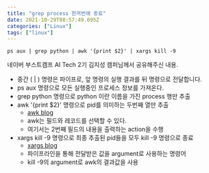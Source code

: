 ```yaml
---
title: "grep process 한꺼번에 종료"
date: 2021-10-29T08:57:49.695Z
categories: ["Linux"]
tags: ["linux"]
---
```

```shell
ps aux | grep python | awk '{print $2}' | xargs kill -9

```
네이버 부스트캠프 AI Tech 2기 김지성 캠퍼님께서 공유해주신 내용.

- 중간 ( | ) 명령은 파이프로, 앞 명령의 실행 결과를 뒤 명령으로 전달합니다.
- ps aux 명령으로 모든 실행중인 프로세스 정보를 가져온다.
- grep python 명령으로 python 이란 이름을 가진 process 행만 추출
- awk '{print $2}' 명령으로 pid를 의미하는 두번째 열만 추출
  - [awk blog](https://reakwon.tistory.com/163)
  - awk는 필드와 레코드를 선택할 수 있다. 
  - 여기서는 2번째 필드의 내용을 출력하는 action을 수행
- xargs kill -9 명령으로 최종 추출된 pid들을 모두 kill -9 명령으로 종료
  - [xargs blog](https://jm4488.tistory.com/60)
  - 파이프라인을 통해 전달받은 값을 argument로 사용하는 명령어
  - kill -9의 argument로 awk의 결과값을 사용